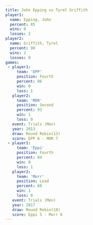 ```yaml
---
title: John Epping vs Tyrel Griffith
player1:               
  name: Epping, John   
  percent: 85          
  wins: 0              
  losses: 2            
player2:               
  name: Griffith, Tyrel
  percent: 90          
  wins: 2              
  losses: 0            
games:
 - player1:          
     team: 'EPP'     
     position: Fourth
     percent: 86     
     win: 0          
     loss: 1         
   player2:          
     team: 'MOR'     
     position: Second
     percent: 93     
     win: 1          
     loss: 0         
   event: Trials (Men)  
   year: 2013           
   draw: Round Robin(13)
   score: EPP 6 - MOR 7 
 - player1:          
     team: 'Eppi'    
     position: Fourth
     percent: 84     
     win: 0          
     loss: 1         
   player2:        
     team: 'Morr'  
     position: Lead
     percent: 88   
     win: 1        
     loss: 0       
   event: Trials (Men)   
   year: 2017            
   draw: Round Robin(18) 
   score: Eppi 5 - Morr 6
---
```

